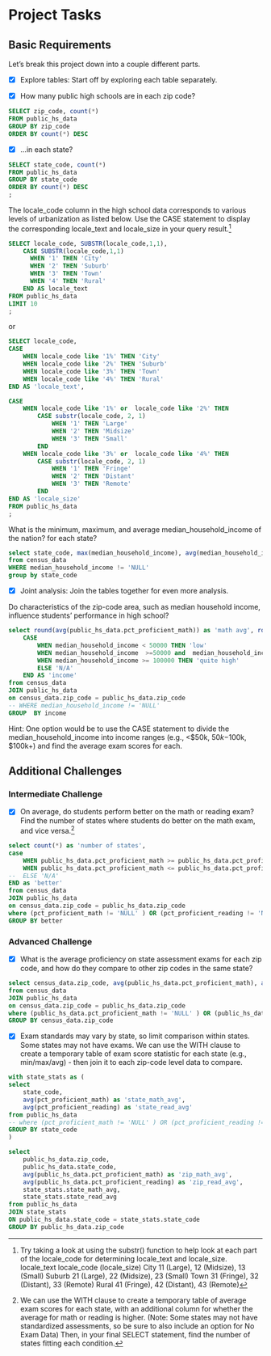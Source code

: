 # Project Tasks

## Basic Requirements
Let’s break this project down into a couple different parts.

- [X] Explore tables: Start off by exploring each table separately.

- [X] How many public high schools are in each zip code?
```sql
SELECT zip_code, count(*)
FROM public_hs_data
GROUP BY zip_code
ORDER BY count(*) DESC
```

- [X] ...in each state?

```sql
SELECT state_code, count(*)
FROM public_hs_data
GROUP BY state_code
ORDER BY count(*) DESC
;
```

The locale_code column in the high school data corresponds to various levels of urbanization as listed below. Use the CASE statement to display the corresponding locale_text and locale_size in your query result.[^1]
[^1]: Try taking a look at using the substr() function to help look at each part of the locale_code for determining locale_text and locale_size.
locale_text	locale_code (locale_size)
City	11 (Large), 12 (Midsize), 13 (Small)
Suburb	21 (Large), 22 (Midsize), 23 (Small)
Town	31 (Fringe), 32 (Distant), 33 (Remote)
Rural	41 (Fringe), 42 (Distant), 43 (Remote)

```sql
SELECT locale_code, SUBSTR(locale_code,1,1),
	CASE SUBSTR(locale_code,1,1)
	  WHEN '1' THEN 'City'
	  WHEN '2' THEN 'Suburb'
	  WHEN '3' THEN 'Town'
	  WHEN '4' THEN 'Rural'
	END AS locale_text
FROM public_hs_data
LIMIT 10
;
```
or

```sql
SELECT locale_code,
CASE
	WHEN locale_code like '1%' THEN 'City'
	WHEN locale_code like '2%' THEN 'Suburb'
	WHEN locale_code like '3%' THEN 'Town'
	WHEN locale_code like '4%' THEN 'Rural'
END AS 'locale_text',

CASE
	WHEN locale_code like '1%' or  locale_code like '2%' THEN 
		CASE substr(locale_code, 2, 1)
			WHEN '1' THEN 'Large'
			WHEN '2' THEN 'Midsize'
			WHEN '3' THEN 'Small'
		END
	WHEN locale_code like '3%' or  locale_code like '4%' THEN
		CASE substr(locale_code, 2, 1)
			WHEN '1' THEN 'Fringe'
			WHEN '2' THEN 'Distant'
			WHEN '3' THEN 'Remote'
		END 
END AS 'locale_size'
FROM public_hs_data
;
```

What is the minimum, maximum, and average median_household_income of the nation? for each state?
```sql
select state_code, max(median_household_income), avg(median_household_income), min(median_household_income)
from census_data
WHERE median_household_income != 'NULL'
group by state_code
```
- [X] Joint analysis: Join the tables together for even more analysis.

Do characteristics of the zip-code area, such as median household income, influence students’ performance in high school?
```sql
select round(avg(public_hs_data.pct_proficient_math)) as 'math avg', round(avg(public_hs_data.pct_proficient_reading)) as 'reading avg', 
	CASE
		WHEN median_household_income < 50000 THEN 'low'
		WHEN median_household_income  >=50000 and  median_household_income <  100000 THEN 'medium'		
		WHEN median_household_income >= 100000 THEN 'quite high'
		ELSE 'N/A'
	END AS 'income'
from census_data
JOIN public_hs_data
on census_data.zip_code = public_hs_data.zip_code
-- WHERE median_household_income != 'NULL'
GROUP  BY income
```
Hint: One option would be to use the CASE statement to divide the median_household_income into income ranges (e.g., <$50k, $50k-$100k, $100k+) and find the average exam scores for each.

## Additional Challenges

### Intermediate Challenge

- [X] On average, do students perform better on the math or reading exam? Find the number of states where students do better on the math exam, and vice versa.[^2]
[^2]: We can use the WITH clause to create a temporary table of average exam scores for each state, with an additional column for whether the average for math or reading is higher. (Note: Some states may not have standardized assessments, so be sure to also include an option for No Exam Data) Then, in your final SELECT statement, find the number of states fitting each condition.
```sql
select count(*) as 'number of states',
case
	WHEN public_hs_data.pct_proficient_math >= public_hs_data.pct_proficient_reading then 'math better'
	WHEN public_hs_data.pct_proficient_math <= public_hs_data.pct_proficient_reading then 'reading better'
-- 	ELSE 'N/A'
END as 'better'
from census_data
JOIN public_hs_data
on census_data.zip_code = public_hs_data.zip_code
where (pct_proficient_math != 'NULL' ) OR (pct_proficient_reading != 'NULL') 
GROUP BY better
```

### Advanced Challenge

- [X] What is the average proficiency on state assessment exams for each zip code, and how do they compare to other zip codes in the same state?
```sql
select census_data.zip_code, avg(public_hs_data.pct_proficient_math), avg(public_hs_data.pct_proficient_reading)
from census_data
JOIN public_hs_data
on census_data.zip_code = public_hs_data.zip_code
where (public_hs_data.pct_proficient_math != 'NULL' ) OR (public_hs_data.pct_proficient_reading != 'NULL') 
GROUP BY census_data.zip_code
```
- [X] Exam standards may vary by state, so limit comparison within states. Some states may not have exams. We can use the WITH clause to create a temporary table of exam score statistic for each state (e.g., min/max/avg) - then join it to each zip-code level data to compare.
```sql
with state_stats as (
select
	state_code,
	avg(pct_proficient_math) as 'state_math_avg',
	avg(pct_proficient_reading) as 'state_read_avg'
from public_hs_data
-- where (pct_proficient_math != 'NULL' ) OR (pct_proficient_reading != 'NULL') 
GROUP BY state_code
)

select
	public_hs_data.zip_code,
	public_hs_data.state_code,
	avg(public_hs_data.pct_proficient_math) as 'zip_math_avg',
	avg(public_hs_data.pct_proficient_reading) as 'zip_read_avg',
	state_stats.state_math_avg,
	state_stats.state_read_avg
from public_hs_data
JOIN state_stats
ON public_hs_data.state_code = state_stats.state_code
GROUP BY public_hs_data.zip_code
```
